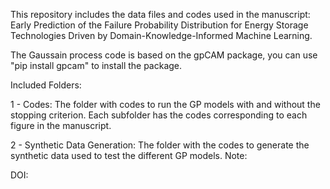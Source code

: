 This repository includes the data files and codes used in the manuscript: Early Prediction of the Failure Probability Distribution for Energy Storage Technologies Driven by Domain-Knowledge-Informed Machine Learning.

The Gaussain process code is based on the gpCAM package, you can use "pip install gpcam" to install the package.

Included Folders:

1 - Codes: The folder with codes to run the GP models with and without the stopping criterion. Each subfolder has the codes corresponding to each figure in the manuscript.

2 - Synthetic Data Generation: The folder with the codes to generate the synthetic data used to test the different GP models. Note:

DOI: 
